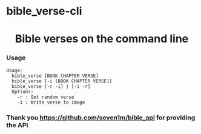 # bible_verse-cli

<h1 align="center">Bible verses on the command line</h1>

### Usage

```
Usage:
  bible_verse [BOOK CHAPTER VERSE]
  bible_verse [-i [BOOK CHAPTER VERSE]]
  bible_verse [-r -i] | [-i -r]
  Options:
	-r : Get random verse
	-i : Write verse to image
```

### Thank you https://github.com/seven1m/bible_api for providing the API
